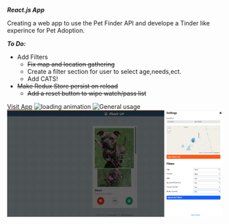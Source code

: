 ***React.js App***

Creating a web app to use the Pet Finder API and develope a Tinder like experince for Pet Adoption.

***To Do:***
- Add Filters
  - ~~Fix map and location gathering~~
  - Create a filter section for user to select age,needs,ect.
  - Add CATS!
- ~~Make Redux Store persist on reload~~
  - ~~Add a reset button to wipe watch/pass list~~


[Visit App](https://johnsonlu.dev/PawsUp/)
![loading animation](https://github.com/JohnsonLu3/PawsUp/blob/master/example_images/animatedPawsup.gif?raw=true)
![General usage](https://github.com/JohnsonLu3/PawsUp/blob/master/example_images/2020-03-10%2014-36-14.gif?raw=true)
![Side Menu](https://github.com/JohnsonLu3/PawsUp/blob/master/example_images/sidemenu.png?raw=true)
